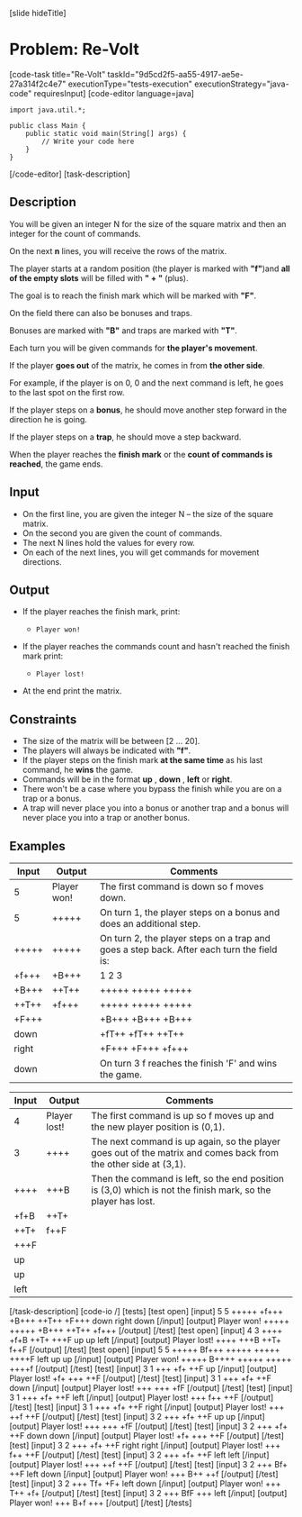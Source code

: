 [slide hideTitle]
# Problem: Re-Volt
[code-task title="Re-Volt" taskId="9d5cd2f5-aa55-4917-ae5e-27a314f2c4e7" executionType="tests-execution" executionStrategy="java-code" requiresInput]
[code-editor language=java]
```
import java.util.*;

public class Main {
    public static void main(String[] args) {
        // Write your code here
    }
}
```
[/code-editor]
[task-description]
## Description
You will be given an integer N for the size of the square matrix and then an integer for the count of commands.

On the next **n** lines, you will receive the rows of the matrix.

The player starts at a random position (the player is marked with **"f"**)and **all of the empty slots** will be filled with **" + "** (plus).

The goal is to reach the finish mark which will be marked with **"F"**.

On the field there can also be bonuses and traps.

Bonuses are marked with **"B"** and traps are marked with **"T"**.

Each turn you will be given commands for **the player's movement**. 

If the player **goes out** of the matrix, he comes in from **the other side**. 

For example, if the player is on 0, 0 and the next command is left, he goes to the last spot on the first row.

If the player steps on a **bonus**, he should move another step forward in the direction he is going. 

If the player steps on a **trap**, he should move a step backward.

When the player reaches the **finish mark** or the **count of commands is reached**, the game ends.

## Input

- On the first line, you are given the integer N – the size of the square matrix.
- On the second you are given the count of commands.
- The next N lines hold the values for every row.
- On each of the next lines, you will get commands for movement directions.

## Output

- If the player reaches the finish mark, print:
  - `Player won!`
- If the player reaches the commands count and hasn't reached the finish mark print:
  - `Player lost!`

- At the end print the matrix.

## Constraints

- The size of the matrix will be between [2 ... 20].
- The players will always be indicated with **"f"**.
- If the player steps on the finish mark **at the same time** as his last command, he **wins** the game.
- Commands will be in the format **up** , **down** , **left** or **right**.
- There won't be a case where you bypass the finish while you are on a trap or a bonus.
- A trap will never place you into a bonus or another trap and a bonus will never place you into a trap or another bonus.

## Examples
| **Input** | **Output** | **Comments** |
| --- | --- | --- |
| 5 | Player won! | The first command is down so f moves down.  |
| 5 | +++++ | On turn 1, the player steps on a bonus and does an additional step.  |
| +++++ | +++++ | On turn 2, the player steps on a trap and goes a step back. After each turn the field is: |
| +f+++ | +B+++ |   1      2      3    |
| +B+++ | ++T++ | +++++  +++++  +++++ |
| ++T++ | +f+++ | +++++  +++++  +++++ |
| +F+++ |  | +B+++  +B+++  +B+++ |
| down |  | +fT++  +fT++  ++T++ |
| right |  | +F+++  +F+++  +f+++ |
| down |  | On turn 3 f reaches the finish 'F' and wins the game. |


| **Input** | **Output** | **Comments** |
| --- | --- | --- |
| 4 | Player lost! | The first command is up so f moves up and the new player position is (0,1).  |
| 3 | ++++ | The next command is up again, so the player goes out of the matrix and comes back from the other side at (3,1).  |
| ++++ | +++B | Then the command is left, so the end position is (3,0) which is not the finish mark, so the player has lost. |
| +f+B | ++T+ |  |
| ++T+ | f++F |  |
| +++F |  |  |
| up |  |  |
| up |  |  |
| left |  |  |

[/task-description]
[code-io /]
[tests]
[test open]
[input]
5
5
+++++
+f+++
+B+++
++T++
+F+++
down
right
down
[/input]
[output]
Player won!
+++++
+++++
+B+++
++T++
+f+++
[/output]
[/test]
[test open]
[input]
4
3
++++
+f+B
++T+
+++F
up
up
left
[/input]
[output]
Player lost!
++++
+++B
++T+
f++F
[/output]
[/test]
[test open]
[input]
5
5
+++++
Bf+++
+++++
+++++
++++F
left
up
up
[/input]
[output]
Player won!
+++++
B++++
+++++
+++++
++++f
[/output]
[/test]
[test]
[input]
3
1
+++
+f+
++F
up
[/input]
[output]
Player lost!
+f+
+++
++F
[/output]
[/test]
[test]
[input]
3
1
+++
+f+
++F
down
[/input]
[output]
Player lost!
+++
+++
+fF
[/output]
[/test]
[test]
[input]
3
1
+++
+f+
++F
left
[/input]
[output]
Player lost!
+++
f++
++F
[/output]
[/test]
[test]
[input]
3
1
+++
+f+
++F
right
[/input]
[output]
Player lost!
+++
++f
++F
[/output]
[/test]
[test]
[input]
3
2
+++
+f+
++F
up
up
[/input]
[output]
Player lost!
+++
+++
+fF
[/output]
[/test]
[test]
[input]
3
2
+++
+f+
++F
down
down
[/input]
[output]
Player lost!
+f+
+++
++F
[/output]
[/test]
[test]
[input]
3
2
+++
+f+
++F
right
right
[/input]
[output]
Player lost!
+++
f++
++F
[/output]
[/test]
[test]
[input]
3
2
+++
+f+
++F
left
left
[/input]
[output]
Player lost!
+++
++f
++F
[/output]
[/test]
[test]
[input]
3
2
+++
Bf+
++F
left
down
[/input]
[output]
Player won!
+++
B++
++f
[/output]
[/test]
[test]
[input]
3
2
+++
Tf+
+F+
left
down
[/input]
[output]
Player won!
+++
T++
+f+
[/output]
[/test]
[test]
[input]
3
2
+++
BfF
+++
left
[/input]
[output]
Player won!
+++
B+f
+++
[/output]
[/test]
[/tests]